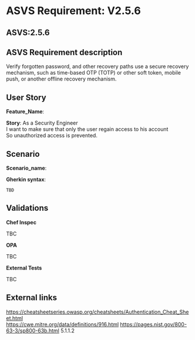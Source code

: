 # ASVS Requirement: V2.5.6

## ASVS:2.5.6

## ASVS Requirement description

Verify forgotten password, and other recovery paths use a secure recovery mechanism, such as time-based OTP (TOTP) or other soft token, mobile push, or another offline recovery mechanism.

## User Story

**Feature_Name**: 

**Story**:
As a Security Engineer\
I want to make sure that only the user regain access to his account\
So unauthorized access is prevented.

## Scenario

**Scenario_name**: 

**Gherkin syntax**:

```gherkin
TBD
```

## Validations

**Chef Inspec**

TBC

**OPA**

TBC

**External Tests**

TBC

## External links

<https://cheatsheetseries.owasp.org/cheatsheets/Authentication_Cheat_Sheet.html> \
<https://cwe.mitre.org/data/definitions/916.html>
<https://pages.nist.gov/800-63-3/sp800-63b.html> 5.1.1.2


